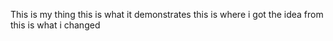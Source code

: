 This is my thing
this is what it demonstrates
this is where i got the idea from
this is what i changed
